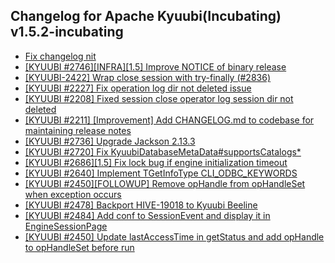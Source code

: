 ## Changelog for Apache Kyuubi(Incubating) v1.5.2-incubating
- [Fix changelog nit](https://github.com/apache/incubator-kyuubi/commit/62b51aa3)
- [[KYUUBI #2746][INFRA][1.5] Improve NOTICE of binary release](https://github.com/apache/incubator-kyuubi/commit/35a4c488)  
- [[KYUUBI-2422] Wrap close session with try-finally (#2836)](https://github.com/apache/incubator-kyuubi/commit/cbca761a)  
- [[KYUUBI #2227] Fix operation log dir not deleted issue](https://github.com/apache/incubator-kyuubi/commit/27bfa683)  
- [[KYUUBI #2208] Fixed session close operator log session dir not deleted](https://github.com/apache/incubator-kyuubi/commit/5a2bcb80)  
- [[KYUUBI #2211] [Improvement] Add CHANGELOG.md to codebase for maintaining release notes](https://github.com/apache/incubator-kyuubi/commit/9fce6266)  
- [[KYUUBI #2736] Upgrade Jackson 2.13.3](https://github.com/apache/incubator-kyuubi/commit/9466a1ab)  
- [[KYUUBI #2720] Fix KyuubiDatabaseMetaData#supportsCatalogs*](https://github.com/apache/incubator-kyuubi/commit/268d1b27)  
- [[KYUUBI #2686][1.5] Fix lock bug if engine initialization timeout](https://github.com/apache/incubator-kyuubi/commit/7e9511a4)  
- [[KYUUBI #2640] Implement TGetInfoType CLI_ODBC_KEYWORDS](https://github.com/apache/incubator-kyuubi/commit/51067384)  
- [[KYUUBI #2450][FOLLOWUP] Remove opHandle from opHandleSet when exception occurs](https://github.com/apache/incubator-kyuubi/commit/a2c0f783)  
- [[KYUUBI #2478] Backport HIVE-19018 to Kyuubi Beeline](https://github.com/apache/incubator-kyuubi/commit/fbe38de7)  
- [[KYUUBI #2484] Add conf to SessionEvent and display it in EngineSessionPage](https://github.com/apache/incubator-kyuubi/commit/87f81e3c)  
- [[KYUUBI #2450] Update lastAccessTime in getStatus and add opHandle to opHandleSet before run](https://github.com/apache/incubator-kyuubi/commit/8b143689)  
